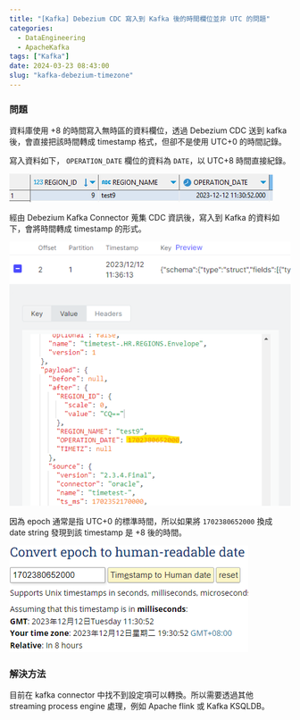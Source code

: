 ```yaml
---
title: "[Kafka] Debezium CDC 寫入到 Kafka 後的時間欄位並非 UTC 的問題"
categories:
  - DataEngineering
  - ApacheKafka
tags: ["Kafka"]
date: 2024-03-23 08:43:00
slug: "kafka-debezium-timezone"
---
```


### 問題

資料庫使用 +8 的時間寫入無時區的資料欄位，透過 Debezium CDC 送到 kafka 後，會直接把該時間轉成 timestamp 格式，但卻不是使用 UTC+0 的時間記錄。

<!--more-->

寫入資料如下， `OPERATION_DATE` 欄位的資料為 `DATE`，以 UTC+8 時間直接紀錄。

![](db.png)

經由 Debezium Kafka Connector 蒐集 CDC 資訊後，寫入到 Kafka 的資料如下，會將時間轉成 timestamp 的形式。

![](kafka.png)

因為 epoch 通常是指 UTC+0 的標準時間，所以如果將 `1702380652000` 換成 date string 發現到該 timestamp 是 +8 後的時間。

![](time.png)

### 解決方法

目前在 kafka connector 中找不到設定項可以轉換。所以需要透過其他 streaming process engine 處理，例如 Apache flink 或 Kafka KSQLDB。
